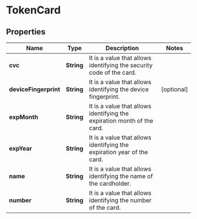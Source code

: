

# TokenCard


## Properties

| Name | Type | Description | Notes |
|------------ | ------------- | ------------- | -------------|
|**cvc** | **String** | It is a value that allows identifying the security code of the card. |  |
|**deviceFingerprint** | **String** | It is a value that allows identifying the device fingerprint. |  [optional] |
|**expMonth** | **String** | It is a value that allows identifying the expiration month of the card. |  |
|**expYear** | **String** | It is a value that allows identifying the expiration year of the card. |  |
|**name** | **String** | It is a value that allows identifying the name of the cardholder. |  |
|**number** | **String** | It is a value that allows identifying the number of the card. |  |



